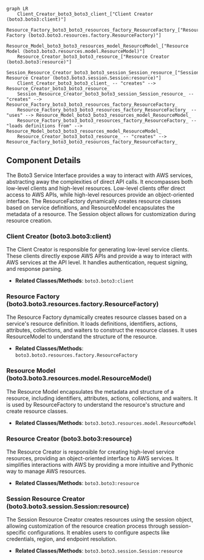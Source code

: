 ```mermaid
graph LR
    Client_Creator_boto3_boto3_client_["Client Creator (boto3.boto3:client)"]
    Resource_Factory_boto3_boto3_resources_factory_ResourceFactory_["Resource Factory (boto3.boto3.resources.factory.ResourceFactory)"]
    Resource_Model_boto3_boto3_resources_model_ResourceModel_["Resource Model (boto3.boto3.resources.model.ResourceModel)"]
    Resource_Creator_boto3_boto3_resource_["Resource Creator (boto3.boto3:resource)"]
    Session_Resource_Creator_boto3_boto3_session_Session_resource_["Session Resource Creator (boto3.boto3.session.Session:resource)"]
    Client_Creator_boto3_boto3_client_ -- "creates" --> Resource_Creator_boto3_boto3_resource_
    Session_Resource_Creator_boto3_boto3_session_Session_resource_ -- "creates" --> Resource_Factory_boto3_boto3_resources_factory_ResourceFactory_
    Resource_Factory_boto3_boto3_resources_factory_ResourceFactory_ -- "uses" --> Resource_Model_boto3_boto3_resources_model_ResourceModel_
    Resource_Factory_boto3_boto3_resources_factory_ResourceFactory_ -- "loads definitions from" --> Resource_Model_boto3_boto3_resources_model_ResourceModel_
    Resource_Creator_boto3_boto3_resource_ -- "creates" --> Resource_Factory_boto3_boto3_resources_factory_ResourceFactory_
```

## Component Details

The Boto3 Service Interface provides a way to interact with AWS services, abstracting away the complexities of direct API calls. It encompasses both low-level clients and high-level resources. Low-level clients offer direct access to AWS APIs, while high-level resources provide an object-oriented interface. The ResourceFactory dynamically creates resource classes based on service definitions, and ResourceModel encapsulates the metadata of a resource. The Session object allows for customization during resource creation.

### Client Creator (boto3.boto3:client)
The Client Creator is responsible for generating low-level service clients. These clients directly expose AWS APIs and provide a way to interact with AWS services at the API level. It handles authentication, request signing, and response parsing.
- **Related Classes/Methods**: `boto3.boto3:client`

### Resource Factory (boto3.boto3.resources.factory.ResourceFactory)
The Resource Factory dynamically creates resource classes based on a service's resource definition. It loads definitions, identifiers, actions, attributes, collections, and waiters to construct the resource classes. It uses ResourceModel to understand the structure of the resource.
- **Related Classes/Methods**: `boto3.boto3.resources.factory.ResourceFactory`

### Resource Model (boto3.boto3.resources.model.ResourceModel)
The Resource Model encapsulates the metadata and structure of a resource, including identifiers, attributes, actions, collections, and waiters. It is used by ResourceFactory to understand the resource's structure and create resource classes.
- **Related Classes/Methods**: `boto3.boto3.resources.model.ResourceModel`

### Resource Creator (boto3.boto3:resource)
The Resource Creator is responsible for creating high-level service resources, providing an object-oriented interface to AWS services. It simplifies interactions with AWS by providing a more intuitive and Pythonic way to manage AWS resources.
- **Related Classes/Methods**: `boto3.boto3:resource`

### Session Resource Creator (boto3.boto3.session.Session:resource)
The Session Resource Creator creates resources using the session object, allowing customization of the resource creation process through session-specific configurations. It enables users to configure aspects like credentials, region, and endpoint resolution.
- **Related Classes/Methods**: `boto3.boto3.session.Session:resource`
